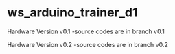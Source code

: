 # ws_arduino_trainer_d1

Hardware Version v0.1
-source codes are in branch v0.1 

Hardware Version v0.2
-source codes are in branch v0.2
